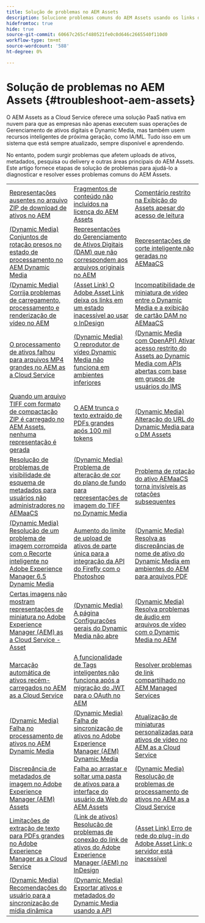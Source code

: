 ```yaml
---
title: Solução de problemas no AEM Assets
description: Solucione problemas comuns do AEM Assets usando os links de artigo para as principais áreas do AEM Assets, como uploads, metadados, pesquisa, delivery e assim por diante.
hidefromtoc: true
hide: true
source-git-commit: 60667c265cf480521fe0c0d646c2665540f110d0
workflow-type: tm+mt
source-wordcount: '588'
ht-degree: 0%

---
```



# Solução de problemas no AEM Assets {#troubleshoot-aem-assets}

O AEM Assets as a Cloud Service oferece uma solução PaaS nativa em nuvem para que as empresas não apenas executem suas operações de Gerenciamento de ativos digitais e Dynamic Media, mas também usem recursos inteligentes de próxima geração, como IA/ML. Tudo isso em um sistema que está sempre atualizado, sempre disponível e aprendendo.

No entanto, podem surgir problemas que afetem uploads de ativos, metadados, pesquisa ou delivery e outras áreas principais do AEM Assets. Este artigo fornece etapas de solução de problemas para ajudá-lo a diagnosticar e resolver esses problemas comuns do AEM Assets.

<table>
  <tbody>
  <tr>
    <td><a href="https://experienceleague.adobe.com/en/docs/experience-cloud-kcs/kbarticles/ka-27140">Representações ausentes no arquivo ZIP de download de ativos no AEM</a> </td>
    <td><a href="https://experienceleague.adobe.com/en/docs/experience-cloud-kcs/kbarticles/ka-26616">Fragmentos de conteúdo não incluídos na licença do AEM Assets</a> </td>
    <td><a href="https://experienceleague.adobe.com/en/docs/experience-cloud-kcs/kbarticles/ka-26928">Comentário restrito na Exibição do Assets apesar do acesso de leitura</a> </td> 
    </tr>
    <tr>
    <td><a href="https://experienceleague.adobe.com/en/docs/experience-cloud-kcs/kbarticles/ka-26715">(Dynamic Media) Conjuntos de rotação presos no estado de processamento no AEM Dynamic Media</a> </td>
    <td><a href="https://experienceleague.adobe.com/en/docs/experience-cloud-kcs/kbarticles/ka-26639">Representações do Gerenciamento de Ativos Digitais (DAM) que não correspondem aos arquivos originais no AEM</a> </td>
    <td><a href="https://experienceleague.adobe.com/en/docs/experience-cloud-kcs/kbarticles/ka-26873">Representações de corte inteligente não geradas no AEMaaCS</a> </td> 
    </tr>
    <tr>
    <td><a href="https://experienceleague.adobe.com/en/docs/experience-cloud-kcs/kbarticles/ka-26533">(Dynamic Media) Corrija problemas de carregamento, processamento e renderização de vídeo no AEM</a> </td>
    <td><a href="https://experienceleague.adobe.com/en/docs/experience-cloud-kcs/kbarticles/ka-26922">(Asset Link) O Adobe Asset Link deixa os links em um estado inacessível ao usar o InDesign</a> </td>
    <td><a href="https://experienceleague.adobe.com/en/docs/experience-cloud-kcs/kbarticles/ka-26677">Incompatibilidade de miniatura de vídeo entre o Dynamic Media e a exibição de cartão DAM no AEMaaCS</a> </td> 
    </tr>
    <tr>
  <td><a href="https://experienceleague.adobe.com/en/docs/experience-cloud-kcs/kbarticles/ka-26610">O processamento de ativos falhou para arquivos MP4 grandes no AEM as a Cloud Service</a></td>
  <td><a href="https://experienceleague.adobe.com/en/docs/experience-cloud-kcs/kbarticles/ka-26871">(Dynamic Media) O reprodutor de vídeo Dynamic Media não funciona em ambientes inferiores</a></td>
  <td><a href="https://experienceleague.adobe.com/en/docs/experience-cloud-kcs/kbarticles/ka-26103">(Dynamic Media com OpenAPI) Ativar acesso restrito do Assets ao Dynamic Media com APIs abertas com base em grupos de usuários do IMS</a></td>
</tr>
<tr>
  <td><a href="https://experienceleague.adobe.com/en/docs/experience-cloud-kcs/kbarticles/ka-23916">Quando um arquivo TIFF com formato de compactação ZIP é carregado no AEM Assets, nenhuma representação é gerada</a></td>
  <td><a href="https://experienceleague.adobe.com/en/docs/experience-cloud-kcs/kbarticles/ka-26785">O AEM trunca o texto extraído de PDFs grandes após 100 mil tokens</a></td>
  <td><a href="https://experienceleague.adobe.com/en/docs/experience-cloud-kcs/kbarticles/ka-17628">(Dynamic Media) Alteração do URL do Dynamic Media para o DM Assets</a></td>
</tr>
<tr>
  <td><a href="https://experienceleague.adobe.com/en/docs/experience-cloud-kcs/kbarticles/ka-26655">Resolução de problemas de visibilidade de esquema de metadados para usuários não administradores no AEMaaCS</a></td>
  <td><a href="https://experienceleague.adobe.com/en/docs/experience-cloud-kcs/kbarticles/ka-26637">(Dynamic Media) Problema de alteração de cor do plano de fundo para representações de imagem do TIFF no Dynamic Media</a></td>
  <td><a href="https://experienceleague.adobe.com/en/docs/experience-cloud-kcs/kbarticles/ka-26528">Problema de rotação do ativo AEMaaCS torna invisíveis as rotações subsequentes</a></td>
</tr>
<tr>
  <td><a href="https://experienceleague.adobe.com/en/docs/experience-cloud-kcs/kbarticles/ka-26367">(Dynamic Media) Resolução de um problema de imagem corrompida com o Recorte inteligente no Adobe Experience Manager 6.5 Dynamic Media</a></td>
  <td><a href="https://experienceleague.adobe.com/en/docs/experience-cloud-kcs/kbarticles/ka-26450">Aumento do limite de upload de ativos de parte única para a integração da API do Firefly com o Photoshop</a></td>
  <td><a href="https://experienceleague.adobe.com/en/docs/experience-cloud-kcs/kbarticles/ka-26461">(Dynamic Media) Resolva as discrepâncias de nome de ativo do Dynamic Media em ambientes do AEM para arquivos PDF</a></td>
</tr>
<tr>
  <td><a href="https://experienceleague.adobe.com/en/docs/experience-cloud-kcs/kbarticles/ka-26233">Certas imagens não mostram representações de miniatura no Adobe Experience Manager (AEM) as a Cloud Service - Asset</a></td>
  <td><a href="https://experienceleague.adobe.com/en/docs/experience-cloud-kcs/kbarticles/ka-25294">(Dynamic Media) A página Configurações gerais do Dynamic Media não abre</a></td>
  <td><a href="https://experienceleague.adobe.com/en/docs/experience-cloud-kcs/kbarticles/ka-26197">(Dynamic Media) Resolva problemas de áudio em arquivos de vídeo com o Dynamic Media no AEM</a></td>
</tr>
<tr>
  <td><a href="https://experienceleague.adobe.com/en/docs/experience-cloud-kcs/kbarticles/ka-25925">Marcação automática de ativos recém-carregados no AEM as a Cloud Service</a></td>
  <td><a href="https://experienceleague.adobe.com/en/docs/experience-cloud-kcs/kbarticles/ka-25889">A funcionalidade de Tags inteligentes não funciona após a migração do JWT para o OAuth no AEM</a></td>
  <td><a href="https://experienceleague.adobe.com/en/docs/experience-cloud-kcs/kbarticles/ka-25903">Resolver problemas de link compartilhado no AEM Managed Services</a></td>
</tr>
<tr>
  <td><a href="https://experienceleague.adobe.com/en/docs/experience-cloud-kcs/kbarticles/ka-25607">(Dynamic Media) Falha no processamento de ativos no AEM Dynamic Media</a></td>
  <td><a href="https://experienceleague.adobe.com/en/docs/experience-cloud-kcs/kbarticles/ka-25885">(Dynamic Media) Falha de sincronização de ativos no Adobe Experience Manager (AEM) Dynamic Media</a></td>
  <td><a href="https://experienceleague.adobe.com/en/docs/experience-cloud-kcs/kbarticles/ka-25829">Atualização de miniaturas personalizadas para ativos de vídeo no AEM as a Cloud Service</a></td>
</tr>
<tr>
  <td><a href="https://experienceleague.adobe.com/en/docs/experience-cloud-kcs/kbarticles/ka-25828">Discrepância de metadados de imagem no Adobe Experience Manager (AEM) Assets</a></td>
  <td><a href="https://experienceleague.adobe.com/en/docs/experience-cloud-kcs/kbarticles/ka-21865">Falha ao arrastar e soltar uma pasta de ativos para a interface do usuário da Web do AEM Assets</a></td>
  <td><a href="https://experienceleague.adobe.com/en/docs/experience-cloud-kcs/kbarticles/ka-25525">(Dynamic Media) Resolução de problemas de processamento de ativos no AEM as a Cloud Service</a></td>
</tr>
<tr>
  <td><a href="https://experienceleague.adobe.com/en/docs/experience-cloud-kcs/kbarticles/ka-25518">Limitações de extração de texto para PDFs grandes no Adobe Experience Manager as a Cloud Service</a></td>
  <td><a href="https://experienceleague.adobe.com/en/docs/experience-cloud-kcs/kbarticles/ka-25562">(Link de ativos) Resolução de problemas de conexão do link de ativos do Adobe Experience Manager (AEM) no InDesign</a></td>
  <td><a href="https://experienceleague.adobe.com/en/docs/experience-cloud-kcs/kbarticles/ka-25506">(Asset Link) Erro de rede do plug-in do Adobe Asset Link: o servidor está inacessível</a></td>
</tr>
<tr>
  <td><a href="https://experienceleague.adobe.com/en/docs/experience-cloud-kcs/kbarticles/ka-25471">(Dynamic Media) Recomendações do usuário para a sincronização de mídia dinâmica</a></td>
  <td><a href="https://experienceleague.adobe.com/en/docs/experience-cloud-kcs/kbarticles/ka-26902">(Dynamic Media) Exportar ativos e metadados do Dynamic Media usando a API</a></td>
  <td></td>
</tr>

</tbody>
  <table>


